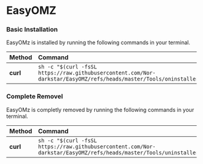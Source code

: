 # EasyOMZ

### Basic Installation

EasyOMz is installed by running the following commands in your terminal.

| Method    | Command                                                                                           |
| :-------- | :------------------------------------------------------------------------------------------------ |
| **curl**  | `sh -c "$(curl -fsSL https://raw.githubusercontent.com/Nor-darkstar/EasyOMZ/refs/heads/master/Tools/oninstaller.sh)"` |



### Complete Removel

EasyOMz is completly removed by running the following commands in your terminal.

| Method    | Command                                                                                           |
| :-------- | :------------------------------------------------------------------------------------------------ |
| **curl**  | `sh -c "$(curl -fsSL https://raw.githubusercontent.com/Nor-darkstar/EasyOMZ/refs/heads/master/Tools/uninstaller.sh)"` |
